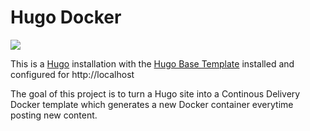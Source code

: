 # Hugo Docker
[![](https://badge.imagelayers.io/vegasbrianc/hugo_docker:latest.svg)](https://imagelayers.io/?images=vegasbrianc/hugo:latest 'Get your own badge on imagelayers.io')

This is a [Hugo](http://gethugo.io) installation with the [Hugo Base Template](https://github.com/crakjie/hugo-base-theme) installed and configured for http://localhost

The goal of this project is to turn a Hugo site into a Continous Delivery Docker template which generates a new Docker container everytime posting new content.
